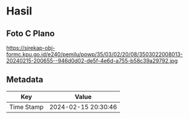 # Hasil

## Foto C Plano

https://sirekap-obj-formc.kpu.go.id/e240/pemilu/ppwp/35/03/02/20/08/3503022008013-20240215-200655--946d0d02-de5f-4e6d-a755-b58c39a29792.jpg


## Metadata

| Key        | Value               |
| ---------- | ------------------- |
| Time Stamp | 2024-02-15 20:30:46 |



